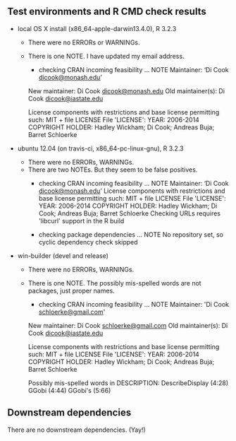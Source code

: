 ## Test environments and R CMD check results

* local OS X install (x86_64-apple-darwin13.4.0), R 3.2.3
  * There were no ERRORs or WARNINGs.
  * There is one NOTE. I have updated my email address.
    * checking CRAN incoming feasibility ... NOTE
    Maintainer: ‘Di Cook <dicook@monash.edu>’

    New maintainer:
      Di Cook <dicook@monash.edu>
    Old maintainer(s):
      Di Cook <dicook@iastate.edu>

    License components with restrictions and base license permitting such:
      MIT + file LICENSE
    File 'LICENSE':
      YEAR: 2006-2014
      COPYRIGHT HOLDER: Hadley Wickham; Di Cook; Andreas Buja; Barret Schloerke

* ubuntu 12.04 (on travis-ci, x86_64-pc-linux-gnu), R 3.2.3
  * There were no ERRORs, WARNINGs.  
  * There are two NOTEs. But they seem to be false positives.
    * checking CRAN incoming feasibility ... NOTE
    Maintainer: ‘Di Cook <dicook@monash.edu>’
    License components with restrictions and base license permitting such:
      MIT + file LICENSE
    File 'LICENSE':
      YEAR: 2006-2014
      COPYRIGHT HOLDER: Hadley Wickham; Di Cook; Andreas Buja; Barret Schloerke
    Checking URLs requires 'libcurl' support in the R build

    * checking package dependencies ... NOTE
      No repository set, so cyclic dependency check skipped

* win-builder (devel and release)
  * There were no ERRORs, WARNINGs.  
  * There is one NOTE. The possibly mis-spelled words are not packages, just proper names.

    * checking CRAN incoming feasibility ... NOTE
    Maintainer: 'Di Cook <schloerke@gmail.com>'

    New maintainer:
      Di Cook <schloerke@gmail.com>
    Old maintainer(s):
      Di Cook <dicook@iastate.edu>

    License components with restrictions and base license permitting such:
      MIT + file LICENSE
    File 'LICENSE':
      YEAR: 2006-2014
      COPYRIGHT HOLDER: Hadley Wickham; Di Cook; Andreas Buja; Barret Schloerke

    Possibly mis-spelled words in DESCRIPTION:
      DescribeDisplay (4:28)
      GGobi (4:44)
      GGobi's (5:66)


## Downstream dependencies
There are no downstream dependencies. (Yay!)
